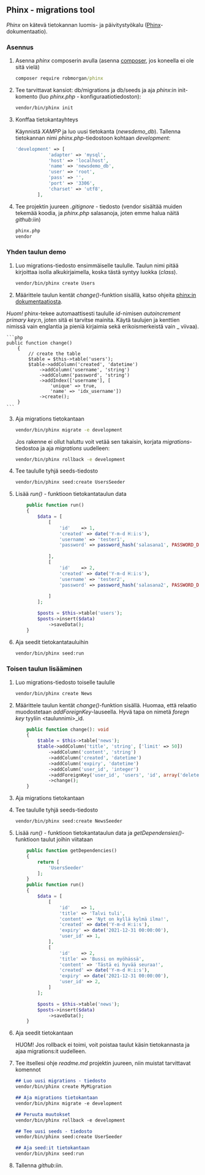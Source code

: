 ## Phinx - migrations tool

*Phinx* on kätevä tietokannan luomis- ja päivitystyökalu ([Phinx](https://phinx.org/)-dokumentaatio).

### Asennus

1. Asenna *phinx* composerin avulla (asenna [composer](https://getcomposer.org/download/), jos koneella ei ole sitä vielä)

    ```cmd
    composer require robmorgan/phinx
    ```

2. Tee tarvittavat kansiot: db/migrations ja db/seeds ja aja *phinx*:in init-komento (luo *phinx.php* - konfiguraatiotiedoston):

    ```cmd
    vendor/bin/phinx init
    ```

3. Konffaa tietokantayhteys

    Käynnistä *XAMPP* ja luo uusi tietokanta (*newsdemo_db*). Tallenna tietokannan nimi *phinx.php*-tiedostoon kohtaan *development*:

    ```php
    'development' => [
                'adapter' => 'mysql',
                'host' => 'localhost',
                'name' => 'newsdemo_db',
                'user' => 'root',
                'pass' => '',
                'port' => '3306',
                'charset' => 'utf8',
            ],
    ```

4. Tee projektin juureen *.gitignore* - tiedosto (vendor sisältää muiden tekemää koodia, ja *phinx.php* salasanoja, joten emme halua näitä *github*:iin)

    ```cmd
    phinx.php
    vendor
    ```

### Yhden taulun demo

1. Luo migrations-tiedosto ensimmäiselle taululle. Taulun nimi pitää kirjoittaa isolla alkukirjaimella, koska tästä syntyy luokka (*class*).

    ```cmd
    vendor/bin/phinx create Users
    ```

2. Määrittele taulun kentät *change()*-funktion sisällä, katso ohjeita [phinx:in dokumentaatiosta](https://book.cakephp.org/phinx/0/en/index.html).

*Huom!* phinx-tekee automaattisesti taululle *id*-nimisen *autoincrement primary key*:n, joten sitä ei tarvitse mainita. Käytä taulujen ja kenttien nimissä vain englantia ja pieniä kirjaimia sekä erikoismerkeistä vain _ viivaa).

    ```php
    public function change()
        {
            // create the table
            $table = $this->table('users');
            $table->addColumn('created', 'datetime')
                ->addColumn('username', 'string')
                ->addColumn('password', 'string')
                ->addIndex(['username'], [
                    'unique' => true,
                    'name' => 'idx_username'])
                ->create();
        }
    ```

3. Aja migrations tietokantaan

    ```cmd
    vendor/bin/phinx migrate -e development
    ```

    Jos rakenne ei ollut haluttu voit vetää sen takaisin, korjata *migrations*-tiedostoa ja aja *migrations* uudelleen:

    ```cmd
    vendor/bin/phinx rollback -e development
    ```

4. Tee taululle tyhjä seeds-tiedosto

    ```cmd
    vendor/bin/phinx seed:create UsersSeeder
    ```

5. Lisää *run()* - funktioon tietokantataulun data

    ```php
        public function run()
        {
            $data = [
                [
                    'id'    => 1,
                    'created' => date('Y-m-d H:i:s'),
                    'username' => 'tester1',
                    'password' => password_hash('salasana1', PASSWORD_DEFAULT),
            
                ],
                [
                    'id'    => 2,
                    'created' => date('Y-m-d H:i:s'),
                    'username' => 'tester2',
                    'password' => password_hash('salasana2', PASSWORD_DEFAULT),
            
                ]
            ];

            $posts = $this->table('users');
            $posts->insert($data)
                ->saveData();
        }
    ```

6. Aja seedit tietokantatauluihin

    ```cmd
    vendor/bin/phinx seed:run   
    ```

### Toisen taulun lisääminen

1. Luo migrations-tiedosto toiselle taululle

    ```cmd
    vendor/bin/phinx create News
    ```

2. Määrittele taulun kentät *change()*-funktion sisällä. Huomaa, että relaatio muodostetaan *addForeignKey*-lauseella. Hyvä tapa on nimetä *foregn key* tyyliin \<taulunnimi\>_id.

    ```php
        public function change(): void
        {
            $table = $this->table('news');
            $table->addColumn('title', 'string', ['limit' => 50])
                ->addColumn('content', 'string')
                ->addColumn('created', 'datetime')
                ->addColumn('expiry', 'datetime')
                ->addColumn('user_id', 'integer')
                ->addForeignKey('user_id', 'users', 'id', array('delete'=> 'CASCADE', 'update'=> 'NO_ACTION'))
                ->change();
        }
    ```

3. Aja migrations tietokantaan

4. Tee taululle tyhjä seeds-tiedosto

    ```cmd
    vendor/bin/phinx seed:create NewsSeeder
    ```

5. Lisää *run()* - funktioon tietokantataulun data ja *getDependensies()*-funktioon taulut joihin viitataan

    ```php
        public function getDependencies()
        {
            return [
                'UsersSeeder'
            ];
        }
        public function run()
        {
            $data = [
                [
                    'id'    => 1,
                    'title' => 'Talvi tuli',
                    'content' => 'Nyt on kyllä kylmä ilma!',
                    'created' => date('Y-m-d H:i:s'),
                    'expiry' => date('2021-12-31 00:00:00'), 
                    'user_id' => 1,
                ],
                [
                    'id'    => 2,
                    'title' => 'Bussi on myöhässä',
                    'content' => 'Tästä ei hyvää seuraa!',
                    'created' => date('Y-m-d H:i:s'),
                    'expiry' => date('2021-12-31 00:00:00'), 
                    'user_id' => 2,
                ]
            ];

            $posts = $this->table('news');
            $posts->insert($data)
                ->saveData();
        }
    ```

6. Aja seedit tietokantaan

    HUOM! Jos rollback ei toimi, voit poistaa taulut käsin tietokannasta ja ajaa migrations:it uudelleen.

7. Tee itsellesi ohje *readme.md* projektin juureen, niin muistat tarvittavat komennot

    ```md
    ## Luo uusi migrations - tiedosto
    vendor/bin/phinx create MyMigration

    ## Aja migrations tietokantaan
    vendor/bin/phinx migrate -e development

    ## Peruuta muutokset
    vendor/bin/phinx rollback -e development

    ## Tee uusi seeds - tiedosto
    vendor/bin/phinx seed:create UserSeeder

    ## Aja seed:it tietokantaan
    vendor/bin/phinx seed:run    
    ```
8. Tallenna *github*:iin.
